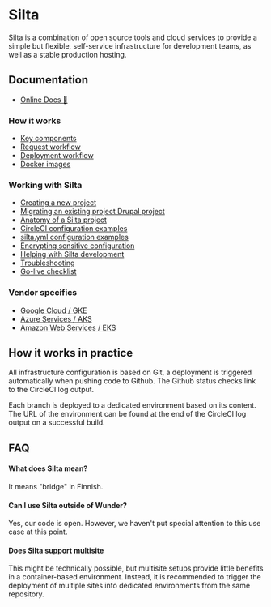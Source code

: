 # Silta

Silta is a combination of open source tools and cloud services to provide a 
simple but flexible, self-service infrastructure for development teams, as well 
as a stable production hosting.

## Documentation

- [Online Docs 📖](https://wunderio.github.io/silta/)

### How it works
- [Key components](docs/key_components.md)
- [Request workflow](docs/request_workflow.md)
- [Deployment workflow](docs/deployment_workflow.md)
- [Docker images](docs/docker_images.md)

### Working with Silta
- [Creating a new project](docs/creating_a_new_project.md)
- [Migrating an existing project Drupal project](docs/migrating_existing_project.md)
- [Anatomy of a Silta project](docs/anatomy_of_a_silta_project.md)
- [CircleCI configuration examples](docs/circleci-examples.md)
- [silta.yml configuration examples](docs/silta-examples.md)
- [Encrypting sensitive configuration](docs/encrypting_sensitive_configuration.md)
- [Helping with Silta development](docs/helping_with_silta_development.md)
- [Troubleshooting](docs/troubleshooting.md)
- [Go-live checklist](docs/go-live-checklist.md)

### Vendor specifics
- [Google Cloud / GKE](docs/vendor-gcs.md)
- [Azure Services / AKS](docs/vendor-aks.md)
- [Amazon Web Services / EKS](docs/vendor-eks.md)

## How it works in practice

All infrastructure configuration is based on Git, a deployment is triggered automatically when pushing code to Github. 
The Github status checks link to the CircleCI log output. 

Each branch is deployed to a dedicated environment based on its content. The URL of the 
environment can be found at the end of the CircleCI log output on a successful build.    


## FAQ

#### What does Silta mean?
It means "bridge" in Finnish.

#### Can I use Silta outside of Wunder?
Yes, our code is open. However, we haven't put special attention to this use case at this point.

#### Does Silta support multisite
This might be technically possible, but multisite setups provide little benefits in a container-based environment. 
Instead, it is recommended to trigger the deployment of multiple sites into dedicated environments from the same repository.